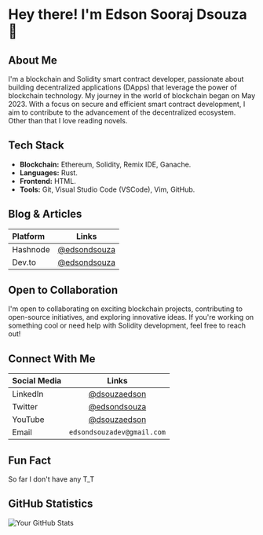 # Hey there! I'm Edson Sooraj Dsouza 👋

## About Me
I'm a blockchain and Solidity smart contract developer, passionate about building decentralized applications (DApps) that leverage the power of blockchain technology. My journey in the world of blockchain began on May 2023. With a focus on secure and efficient smart contract development, I aim to contribute to the advancement of the decentralized ecosystem. Other than that I love reading novels.

## Tech Stack
- **Blockchain:** Ethereum, Solidity, Remix IDE, Ganache.
- **Languages:** Rust.
- **Frontend:** HTML.
- **Tools:** Git, Visual Studio Code (VSCode), Vim, GitHub.

## Blog & Articles
| Platform  | Links |
| :---        |    :----:   |
| Hashnode     | [@edsondsouza](https://edsondsouza.hashnode.dev/)   |
| Dev.to   | [@edsondsouza](https://dev.to/edsondsouza) |

## Open to Collaboration
I'm open to collaborating on exciting blockchain projects, contributing to open-source initiatives, and exploring innovative ideas. If you're working on something cool or need help with Solidity development, feel free to reach out!

## Connect With Me
| Social Media  | Links |
| :---        |    :----:   |
| LinkedIn     | [@dsouzaedson](https://www.linkedin.com/in/dsouzaedson/)   |
| Twitter   | [@edsondsouza](https://twitter.com/edsondsouza) |
| YouTube  | [@dsouzaedson](https://www.youtube.com/channel/UCGuovCpLjXnohiijHn0BXeg) |
| Email  | `edsondsouzadev@gmail.com` |

## Fun Fact
So far I don't have any T_T

## GitHub Statistics
![Your GitHub Stats](https://github-readme-stats.vercel.app/api?username=edsondsouza&show_icons=true&count_private=true&hide=prs&theme=radical)
